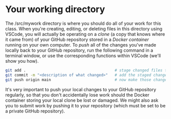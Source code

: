 # Your working directory

The /src/mywork directory is where you should do all of your work for this class. When you're creating, editing, or deleting files in this directory using VSCode, you will actually be operating on a *clone* (a copy that knows where it came from) of your GitHub repository stored in a *Docker container* running on your own computer. To *push* all of the changes you've made locally back to your GitHub repository, run the following command in a terminal window, or use the corresponding functions within VSCode (we'll show you how).

``` sh
git add .                                       # stage changed files to be added to your local clone
git commit -m "<description of what changed>"   # add the staged changes to your local clone 
git push origin main                            # now make those changes to your GitHub repository
```

It's very important to push your local changes to your GitHub repository regularly, so that you don't accidentally lose work should the Docker container storing your local clone be lost or damaged. We might also ask you to submit work by pushing it to your repository (which must be set to be a private GitHub repository).
